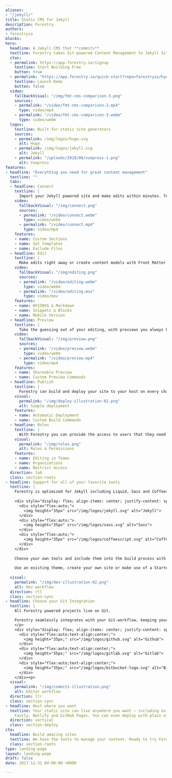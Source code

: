 ```yaml
---
aliases:
- "/jekyll/"
title: Static CMS for Jekyll
description: Forestry
authors:
- forestryio
blocks:
hero:
  headline: A Jekyll CMS that **commits**
  textline: Forestry takes Git-powered Content Management to Jekyll Sites. Easily update, build and deploy sites in Forestry. [Learn More](#everything-you-need-for-great-content-management)
  ctas:
  - permalink: https://app.forestry.io/signup
    textline: Start Building Free
    button: true
  - permalink: "https://app.forestry.io/quick-start?repo=forestryio/hydeout-jekyll-starter&provider=github&engine=jekyll"
    textline: Launch Demo
    button: false
  video:
    fallbackVisual: "/img/fmt-cms-comparison-3.png"
    sources:
    - permalink: "/video/fmt-cms-comparison-3.mp4"
      type: video/mp4
    - permalink: "/video/fmt-cms-comparison-3.webm"
      type: video/webm
  logos:
    textline: Built for static site generators
    sources:
    - permalink: /img/logos/hugo.svg
      alt: Hugo
    - permalink: /img/logos/jekyll.svg
      alt: Jekyll
    - permalink: "/uploads/2018/08/vuepress-1.png"
      alt: Vuepress
features:
- headline: "Everything you need for great content management"
  textline: ""
  tabs:
  - headline: Connect
    textline: |
      Import your Jekyll powered site and make edits within minutes. Tell Forestry what parts of your site you want exposed and configure templates to create new content. 
    video:
      fallbackVisual: "/img/connect.png"
      sources:
      - permalink: "/video/connect.webm"
        type: video/webm
      - permalink: "/video/connect.mp4"
        type: video/mp4
    features:
    - name: Custom Sections
    - name: Set Templates
    - name: Exclude Files 
  - headline: Edit
    textline: |
      Make edits right away or create content models with Front Matter Templates. Our WYSIWYG Editor is based on Markdown and allows for seamless editing, even on-the-move.  
    video:
      fallbackVisual: "/img/editing.png"
      sources:
      - permalink: "/video/editing.webm"
        type: video/webm
      - permalink: "/video/editing.mov"
        type: video/mov
    features:
    - name: WYSIWYG & Markdown
    - name: Snippets & Blocks
    - name: Mobile Version
  - headline: Preview
    textline: |
      Take the guessing out of your editing, with previews you always know exactly what your site will look like. Quickly share your project with your team and clients.
    video:
      fallbackVisual: "/img/preview.png"
      sources:
      - permalink: "/video/preview.webm"
        type: video/webm
      - permalink: "/video/preview.mp4"
        type: video/mp4
    features:
    - name: Shareable Preview
    - name: Custom Preview Commands
  - headline: Publish
    textline: |
      Forestry can build and deploy your site to your host on every change. Further optimize the content on its way out by running gems or custom scripts.
    visual:
      permalink: "/img/deploy-illustration-02.png"
      alt: Simple deployment
    features:
    - name: Automatic Deployment
    - name: Custom Build Commands
  - headline: Roles
    textline: |
      With Forestry you can provide the access to users that they need for their individual use-case. Give your entire team access to all sites in your Organization.
    visual:
      permalink: "/img/roles.png"
      alt: Roles & Permissions
    features:
    - name: Editing in Teams
    - name: Organizations
    - name: Restrict Access
  direction: tab
  class: section-roots
- headline: Support for all of your favorite tools
  textline: |
    Forestry is optimized for Jekyll including Liquid, Sass and Coffeescript.
    
    <div style="display: flex; align-items: center; justify-content: space-between; padding: 20px 30px;">
      <div style="flex:auto;">
        <img height="35px" src="/img/logos/jekyll.svg" alt="Jekyll">
      </div>
      <div style="flex:auto;">
        <img height="35px" src="/img/logos/sass.svg" alt="Sass">
      </div>
      <div style="flex:auto;">
        <img height="35px" src="/img/logos/coffeescript.svg" alt="CoffeeScript">
      </div>
    </div>
  
    Choose your own tools and include them into the build process with Custom Build Commands.
    
    Use an existing theme, create your own site or make use of a Starter-Kit. 
    
  visual:
    permalink: "/img/dev-illustration-02.png"
    alt: Dev workflow
  direction: rtl
  class: section-sync
- headline: Choose your Git Integration
  textline: |
    All Forestry powered projects live on Git.  

    Forestry seamlessly integrates with your Git-workflow, keeping your content in-sync without merge conflicts.  
    </p>
    <div style="display: flex; align-items: center; justify-content: space-between; padding: 20px 30px;">
      <div style="flex:auto;text-align:center;">
        <img height="35px;" src="/img/logos/github.svg" alt="Github">
      </div>
      <div style="flex:auto;text-align:center;">
        <img height="35px;" src="/img/logos/gitlab.svg" alt="Gitlab">
      </div>
      <div style="flex:auto;text-align:center;">
        <img height="35px;" src="/img/logos/bitbucket-logo.svg" alt="Bitbucket">
      </div>
    </div><p>
  visual:
    permalink: "/img/commits-illustration.png"
    alt: Editor workflow
  direction: ltr
  class: section-sync
- headline: Host where you want
  textline: Your static site can live anywhere you want — including on Amazon S3,
    Fastly, Netlify and GitHub Pages. You can even deploy with plain old FTP.
  direction: vertical
  class: section-deploy
cta:
  headline: Build amazing sites
  textline: We have the tools to manage your content. Ready to try Forestry?
  class: section-roots
type: landing-page
layout: landing-page
draft: false
date: 2017-12-31 04:00:00 +0000

---
```

